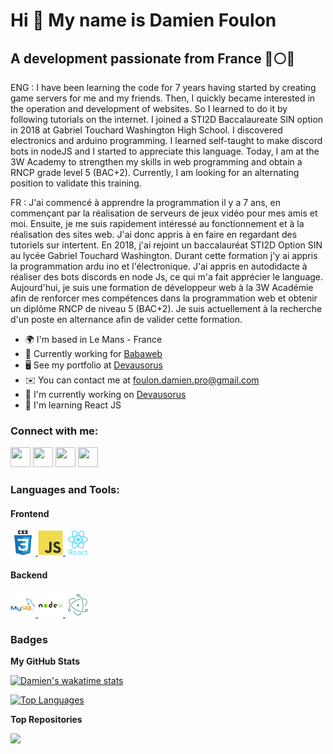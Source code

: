 Hi 👋 My name is Damien Foulon
==============================

A development passionate from France 🔵⚪🔴
------------------------------------------

ENG :
I have been learning the code for 7 years having started by creating game servers for me and my friends. Then, I quickly became interested in the operation and development of websites. So I learned to do it by following tutorials on the internet. I joined a STI2D Baccalaureate SIN option in 2018 at Gabriel Touchard Washington High School. I discovered electronics and arduino programming. I learned self-taught to make discord bots in nodeJS and I started to appreciate this language. Today, I am at the 3W Academy to strengthen my skills in web programming and obtain a RNCP grade level 5 (BAC+2). Currently, I am looking for an alternating position to validate this training.

FR :
J'ai commencé à apprendre la programmation il y a 7 ans, en commençant par la réalisation de serveurs de jeux vidéo pour mes amis et moi. Ensuite, je me suis rapidement intéressé au fonctionnement et à la réalisation des sites web. J'ai donc appris à en faire en regardant des tutoriels sur intertent. En 2018, j'ai rejoint un baccalauréat STI2D Option SIN au lycée Gabriel Touchard Washington. Durant cette formation j'y ai appris la programmation ardu ino et l'électronique. J'ai appris en autodidacte à réaliser des bots discords en node Js, ce qui m'a fait apprécier le language. Aujourd'hui, je suis une formation de développeur web à la 3W Académie afin de renforcer mes compétences dans la programmation web et obtenir un diplôme RNCP de niveau 5 (BAC+2). Je suis actuellement à la recherche d'un poste en alternance afin de valider cette formation.

*   🌍  I'm based in Le Mans - France
*   🪪  Currently working for [Babaweb](https://www.babaweb.fr)
*   🖥️  See my portfolio at [Devausorus](http://damien.devausorus.com)
*   ✉️  You can contact me at [foulon.damien.pro@gmail.com](mailto:foulon.damien.pro@gmail.com)
*   🚀  I'm currently working on [Devausorus](http://devausorus.com)
*   🧠  I'm learning React JS

<h3 align="left">Connect with me:</h3>
<p align="left"> <a href="https://www.codepen.io/damienfoulon" target="_blank" rel="noreferrer"><img src="https://raw.githubusercontent.com/danielcranney/readme-generator/main/public/icons/socials/codepen.svg" width="32" height="32" /></a> <a href="https://www.github.com/DamienFoulon" target="_blank" rel="noreferrer"><img src="https://raw.githubusercontent.com/danielcranney/readme-generator/main/public/icons/socials/github.svg" width="32" height="32" /></a> <a href="https://www.linkedin.com/in/damien-foulon/" target="_blank" rel="noreferrer"><img src="https://raw.githubusercontent.com/danielcranney/readme-generator/main/public/icons/socials/linkedin.svg" width="32" height="32" /></a> <a href="https://www.stackoverflow.com/users/17996383/yaguaa" target="_blank" rel="noreferrer"><img src="https://raw.githubusercontent.com/danielcranney/readme-generator/main/public/icons/socials/stackoverflow.svg" width="32" height="32" /></a></p>
<h3 align="left">Languages and Tools:</h3>
<h4 algin="left">Frontend</h3>
<p align="left"> 
    <a href="https://www.w3schools.com/css/" target="_blank" rel="noreferrer"> 
        <img src="https://raw.githubusercontent.com/devicons/devicon/master/icons/css3/css3-original-wordmark.svg" alt="css3" width="40" height="40"/> 
    </a> 
    <a href="https://developer.mozilla.org/en-US/docs/Web/JavaScript" target="_blank" rel="noreferrer"> 
        <img src="https://raw.githubusercontent.com/devicons/devicon/master/icons/javascript/javascript-original.svg" alt="javascript" width="40" height="40"/> 
    </a> 
    <a href="https://reactjs.org/" target="_blank" rel="noreferrer"> 
        <img src="https://raw.githubusercontent.com/devicons/devicon/master/icons/react/react-original-wordmark.svg" alt="react" width="40" height="40"/> 
    </a> 
</p>
<h4 algin="left">Backend</h3>
    <p align="left">
        <a href="https://www.mysql.com/" target="_blank" rel="noreferrer"> 
            <img src="https://raw.githubusercontent.com/devicons/devicon/master/icons/mysql/mysql-original-wordmark.svg" alt="mysql" width="40" height="40"/> 
        </a> 
        <a href="https://nodejs.org" target="_blank" rel="noreferrer"> 
            <img src="https://raw.githubusercontent.com/devicons/devicon/master/icons/nodejs/nodejs-original-wordmark.svg" alt="nodejs" width="40" height="40"/> 
        </a>
        <a href="https://www.electronjs.org" target="_blank" rel="noreferrer"> 
            <img src="https://raw.githubusercontent.com/devicons/devicon/master/icons/electron/electron-original.svg" alt="electron" width="40" height="40"/> 
        </a>
    </p>


### Badges

<b>My GitHub Stats</b>
<p><a href="https://wakatime.com/@DamienFoulon"><img src="https://github-readme-stats.vercel.app/api/wakatime?username=DamienFoulon&langs_count=5&amp;&theme=graywhite" alt="Damien&#39;s wakatime stats"></a></p>

<a href="https://github.com/DamienFoulon" align="left"><img src="https://github-readme-stats.vercel.app/api/top-langs/?username=DamienFoulon&theme=graywhite&langs_count=10&locale=en&custom_title=Top%20%Languages" alt="Top Languages" /></a>

<b>Top Repositories</b>

<div width="100%" align="center"><a href="https://github.com/DamienFoulon/website" align="left"><img align="left" width="45%" src="https://github-readme-stats.vercel.app/api/pin/?username=DamienFoulon&repo=website&theme=graywhite&locale=en" /></a></div><br /><br /><br /><br /><br /><br /><br />
